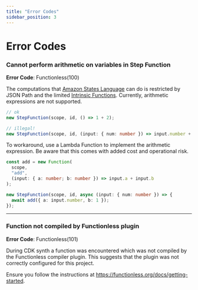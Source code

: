 ```yaml
---
title: "Error Codes"
sidebar_position: 3
---
```


# Error Codes

### Cannot perform arithmetic on variables in Step Function

**Error Code**: Functionless(100)

The computations that [Amazon States Language](https://docs.aws.amazon.com/step-functions/latest/dg/concepts-amazon-states-language.html)
can do is restricted by JSON Path and the limited [Intrinsic Functions](https://docs.aws.amazon.com/step-functions/latest/dg/amazon-states-language-intrinsic-functions.html). Currently, arithmetic expressions are not supported.

```ts
// ok
new StepFunction(scope, id, () => 1 + 2);

// illegal!
new StepFunction(scope, id, (input: { num: number }) => input.number + 1);
```

To workaround, use a Lambda Function to implement the arithmetic expression. Be aware that this comes with added cost and operational risk.

```ts
const add = new Function(
  scope,
  "add",
  (input: { a: number; b: number }) => input.a + input.b
);

new StepFunction(scope, id, async (input: { num: number }) => {
  await add({ a: input.number, b: 1 });
});
```

---

### Function not compiled by Functionless plugin

**Error Code**: Functionless(101)

During CDK synth a function was encountered which was not compiled by the Functionless compiler plugin.
This suggests that the plugin was not correctly configured for this project.

Ensure you follow the instructions at https://functionless.org/docs/getting-started.
